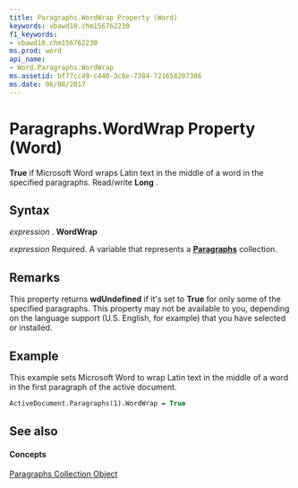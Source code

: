 ```yaml
---
title: Paragraphs.WordWrap Property (Word)
keywords: vbawd10.chm156762230
f1_keywords:
- vbawd10.chm156762230
ms.prod: word
api_name:
- Word.Paragraphs.WordWrap
ms.assetid: bf77cc49-c440-3c8e-7384-721658207386
ms.date: 06/08/2017
---
```



# Paragraphs.WordWrap Property (Word)

 **True** if Microsoft Word wraps Latin text in the middle of a word in the specified paragraphs. Read/write **Long** .


## Syntax

 _expression_ . **WordWrap**

 _expression_ Required. A variable that represents a **[Paragraphs](Word.paragraphs.md)** collection.


## Remarks

This property returns  **wdUndefined** if it's set to **True** for only some of the specified paragraphs. This property may not be available to you, depending on the language support (U.S. English, for example) that you have selected or installed.


## Example

This example sets Microsoft Word to wrap Latin text in the middle of a word in the first paragraph of the active document.


```vb
ActiveDocument.Paragraphs(1).WordWrap = True
```


## See also


#### Concepts


[Paragraphs Collection Object](Word.paragraphs.md)

